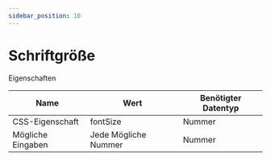 ```yaml
---
sidebar_position: 10
---
```


# Schriftgröße

Eigenschaften

| Name              | Wert              | Benötigter Datentyp   |
| ----              | ----              | --------------------- |
| CSS-Eigenschaft   | fontSize    | Nummer           |
| Mögliche Eingaben | Jede Mögliche Nummer | Nummer           |